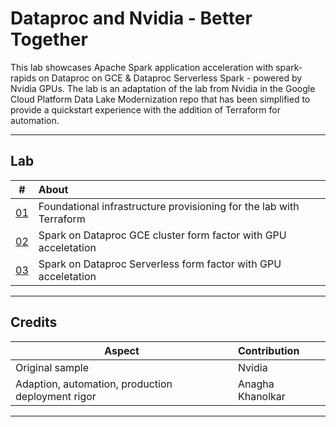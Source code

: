 # Dataproc and Nvidia - Better Together

This lab showcases Apache Spark application acceleration with spark-rapids on Dataproc on GCE & Dataproc Serverless Spark - powered by Nvidia GPUs. The lab is an adaptation of the lab from Nvidia in the Google Cloud Platform Data Lake Modernization repo that has been simplified to provide a quickstart experience with the addition of Terraform for automation. 

<hr>

## Lab

| # | About | 
| -- | :--- |  
| [01](Lab-Module-01.md) |  Foundational infrastructure provisioning for the lab with Terraform | 
| [02](Lab-Module-02.md) |  Spark on Dataproc GCE cluster form factor with GPU acceletation | 
| [03](Lab-Module-03.md) |  Spark on Dataproc Serverless form factor with GPU acceletation | 


<hr>

## Credits

| Aspect | Contribution | 
| -- | :--- |  
| Original sample|  Nvidia | 
| Adaption, automation, production deployment rigor |  Anagha Khanolkar | 

<hr>
